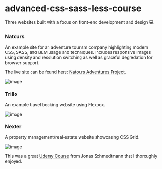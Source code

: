 # advanced-css-sass-less-course

Three websites built with a focus on front-end development and design 💻

### Natours

An example site for an adventure tourism company highlighting modern CSS, SASS, and BEM usage and techniques.  Includes responsive images using density and resolution switching as well as graceful degredation for browser support. 

The live site can be found here: [Natours Adventures Project](https://michaeljamie.github.io/advanced-css-sass-less-course/Natours/ "Natours - Project").

![image](https://user-images.githubusercontent.com/26236137/50796975-848e0000-1290-11e9-8a90-7b61d80186a5.png)

### Trillo

An example travel booking website using Flexbox.

![image](https://user-images.githubusercontent.com/26236137/50796996-97a0d000-1290-11e9-96a8-96391c3a171f.png)

### Nexter

A property management/real-estate website showcasing CSS Grid.

![image](https://user-images.githubusercontent.com/26236137/50797033-adae9080-1290-11e9-9324-e6973ce1a5bf.png)

This was a great [Udemy Course](https://www.udemy.com/advanced-css-and-sass/ "Advanced CSS & SASS") from Jonas Schmedtmann that I thoroughly enjoyed.
